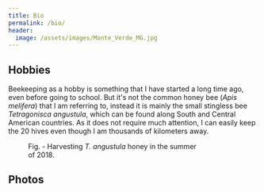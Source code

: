 ```yaml
---
title: Bio
permalink: /bio/
header:
  image: /assets/images/Monte_Verde_MG.jpg
---
```









## Hobbies
Beekeeping as a hobby is something that I have started a long time ago, even before going to school. But it's not the common honey bee (*Apis melifera*) that I am referring to, instead it is mainly the small stingless bee *Tetragonisca angustula*, which can be found along South and Central American countries. As it does not require much attention, I can easily keep the 20 hives even though I am thousands of kilometers away.

<figure style="width:70%" class="align-center">
  <img src="{{ site.url }}{{ site.baseurl }}/assets/photos/general/jatai.jpg" alt="">
  <figcaption>Fig. - Harvesting <i>T. angustula</i> honey in the summer of 2018.</figcaption>
</figure>






## Photos
